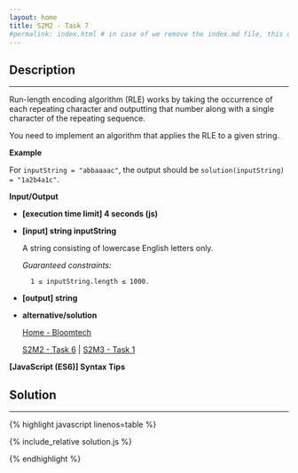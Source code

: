 ```yaml
---
layout: home
title: S2M2 - Task 7
#permalink: index.html # in case of we remove the index.md file, this doc will be the index page
---
```


<div class="row">
<div class="columnStmt" markdown="1">

## Description
------

Run-length encoding algorithm (RLE) works by taking the occurrence of each repeating character and outputting that number along with a single character of the repeating sequence.

You need to implement an algorithm that applies the RLE to a given string.

**Example**

For `inputString = "abbaaaac"`, the output should be `solution(inputString) = "1a2b4a1c"`.

**Input/Output**

* **[execution time limit] 4 seconds (js)**

* **[input] string inputString**

    A string consisting of lowercase English letters only.

    *Guaranteed constraints:*

        1 ≤ inputString.length ≤ 1000.

* **[output] string**   

* **alternative/solution**    

    [Home - Bloomtech](../../code-signal-arcade-bloomtech/README.html) 
    
    [S2M2 - Task 6](../S2M2_Task_6/README.html) | [S2M3 - Task 1](../S2M3_Task_1/README.html)     

**[JavaScript (ES6)] Syntax Tips**

</div>
<div class="columnSol" markdown="1">

## Solution
------

{% highlight javascript linenos=table %}

{% include_relative solution.js %}

{% endhighlight %}

</div>
</div>